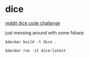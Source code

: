 # dice
[reddit dice code challange](https://www.reddit.com/r/dailyprogrammer/comments/8s0cy1/20180618_challenge_364_easy_create_a_dice_roller/)

just messing around with some fsharp

`$docker build -t dice .`

`$docker run -it dice:latest`